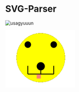 # SVG-Parser



![usagyuuun](https://media.tenor.com/QxE-o0_qzbYAAAAC/usagyuuun-laptop.gif)

![sogga](./sogga.png)

